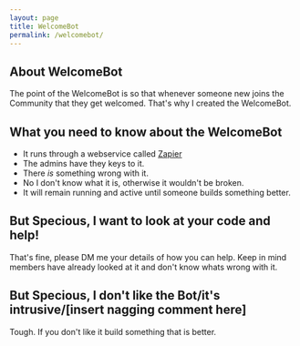```yaml
---
layout: page
title: WelcomeBot
permalink: /welcomebot/
---
```


## About WelcomeBot

The point of the WelcomeBot is so that whenever someone new joins the Community that they get welcomed. That's why I created the WelcomeBot. 

## What you need to know about the WelcomeBot

- It runs through a webservice called [Zapier](http://zapier.com) 
- The admins have they keys to it.
- There *is* something wrong with it.
- No I don't know what it is, otherwise it wouldn't be broken.
- It will remain running and active until someone builds something better.

## But Specious, I want to look at your code and help!

That's fine, please DM me your details of how you can help. Keep in mind members have already looked at it and don't know whats wrong with it.

## But Specious, I don't like the Bot/it's intrusive/[insert nagging comment here] 

Tough. If you don't like it build something that is better. 

